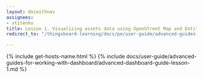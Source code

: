 ```yaml
---
layout: docwithnav
assignees:
- stitenko
title: Lesson 1. Visualizing assets data using OpenStreet Map and Entities table widgets
redirect_to: "/thingsboard-learning/docs/pe/user-guide/advanced-guides-for-working-with-dashboard/advanced-dashboard-guide-lesson-1/"

---
```


{% include get-hosts-name.html %}
{% include docs/user-guide/advanced-guides-for-working-with-dashboard/advanced-dashboard-guide-lesson-1.md %}
